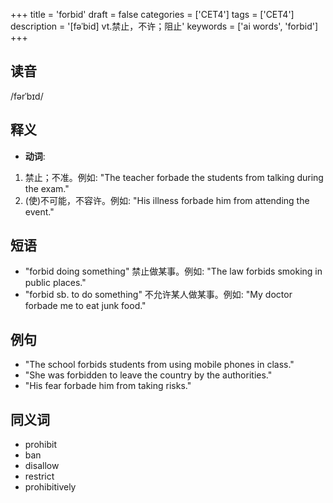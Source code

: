 +++
title = 'forbid'
draft = false
categories = ['CET4']
tags = ['CET4']
description = '[fəˈbid] vt.禁止，不许；阻止'
keywords = ['ai words', 'forbid']
+++

## 读音
/fərˈbɪd/

## 释义
- **动词**:
1. 禁止；不准。例如: "The teacher forbade the students from talking during the exam."
2. (使)不可能，不容许。例如: "His illness forbade him from attending the event."

## 短语
- "forbid doing something" 禁止做某事。例如: "The law forbids smoking in public places."
- "forbid sb. to do something" 不允许某人做某事。例如: "My doctor forbade me to eat junk food."

## 例句
- "The school forbids students from using mobile phones in class."
- "She was forbidden to leave the country by the authorities."
- "His fear forbade him from taking risks."

## 同义词
- prohibit
- ban
- disallow
- restrict
- prohibitively

